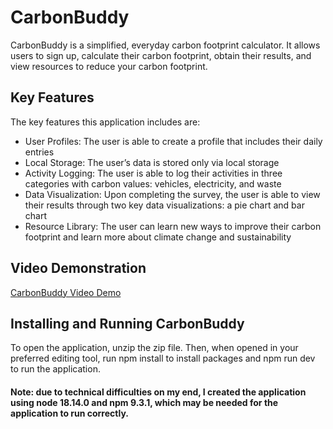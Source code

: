 # CarbonBuddy
CarbonBuddy is a simplified, everyday carbon footprint calculator. It allows users to sign up, calculate their carbon footprint, obtain their results, and view resources to reduce your carbon footprint. 

## Key Features 
The key features this application includes are:
* User Profiles: The user is able to create a profile that includes their daily entries
* Local Storage: The user’s data is stored only via local storage
* Activity Logging: The user is able to log their activities in three categories with carbon values: vehicles, electricity, and waste
* Data Visualization: Upon completing the survey, the user is able to view their results through two key data visualizations: a pie chart and bar chart
* Resource Library: The user can learn new ways to improve their carbon footprint and learn more about climate change and sustainability

## Video Demonstration
[CarbonBuddy Video Demo](https://github.com/user-attachments/files/19399766/Screen.Recording.2025-03-21.at.10.24.25.PM.zip)

## Installing and Running CarbonBuddy
To open the application, unzip the zip file. Then, when opened in your preferred editing tool, run npm install to install packages and npm run dev to run the application. 

#### Note: due to technical difficulties on my end, I created the application using node 18.14.0 and npm 9.3.1, which may be needed for the application to run correctly.
